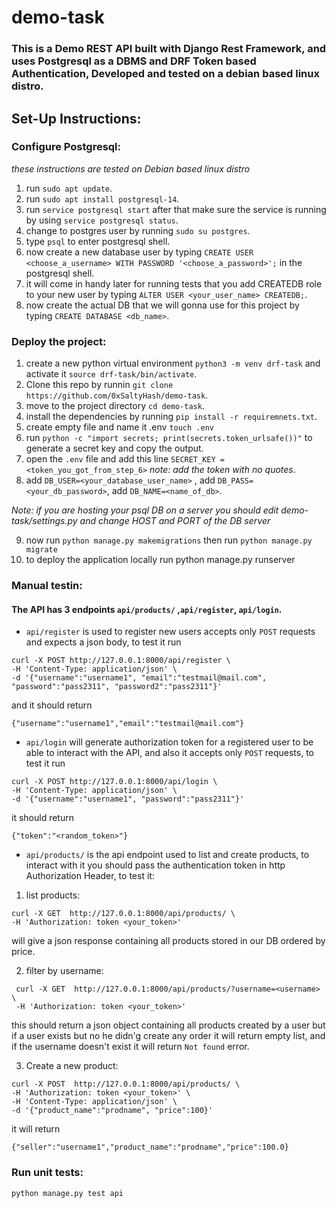 # demo-task

### This is a Demo REST API built with Django Rest Framework, and uses Postgresql as a DBMS and DRF Token based Authentication, Developed and tested on a debian based linux distro.

## Set-Up Instructions:

### Configure Postgresql:

_these instructions are tested on Debian based linux distro_

1. run `sudo apt update`.
2. run `sudo apt install postgresql-14`.
3. run `service postgresql start` after that make sure the service is running by using `service postgresql status`.
4. change to postgres user by running `sudo su postgres`.
5. type `psql` to enter postgresql shell.
6. now create a new database user by typing `CREATE USER <choose_a_username> WITH PASSWORD '<choose_a_password>';` in the postgresql shell.
7. it will come in handy later for running tests that you add CREATEDB role to your new user by typing `ALTER USER <your_user_name> CREATEDB;`.
8. now create the actual DB that we will gonna use for this project by typing `CREATE DATABASE <db_name>`.


### Deploy the project:

1. create a new python virtual environment `python3 -m venv drf-task` and activate it `source drf-task/bin/activate`. 
2. Clone this repo by runnin `git clone https://github.com/0xSaltyHash/demo-task`.
3. move to the project directory `cd demo-task`.
4. install the dependencies by running `pip install -r requiremnets.txt`.
5. create empty file and name it .env `touch .env`
6. run `python -c "import secrets; print(secrets.token_urlsafe())"` to generate a secret key and copy the output.
7. open the `.env` file and add this line `SECRET_KEY = <token_you_got_from_step_6>` _note: add the token with no quotes_.
8. add `DB_USER=<your_database_user_name>` , add `DB_PASS=<your_db_password>`, add `DB_NAME=<name_of_db>`.

_Note: if you are hosting your psql DB on a server you should edit demo-task/settings.py and change HOST and PORT of the DB server_

9. now run `python manage.py makemigrations` then run `python manage.py migrate`
10. to deploy the application locally run python manage.py runserver

### Manual testin:

#### The API has 3 endpoints `api/products/` ,`api/register`, `api/login`.

* `api/register` is used to register new users accepts only `POST` requests and expects a json body, to test it run 
```
curl -X POST http://127.0.0.1:8000/api/register \
-H 'Content-Type: application/json' \
-d '{"username":"username1", "email":"testmail@mail.com", "password":"pass2311", "password2":"pass2311"}'
```

and it should return 

```
{"username":"username1","email":"testmail@mail.com"}
```

* `api/login` will generate authorization token for a registered user to be able to interact with the API, and also it accepts only `POST` requests, to test it run
```
curl -X POST http://127.0.0.1:8000/api/login \
-H 'Content-Type: application/json' \
-d '{"username":"username1", "password":"pass2311"}'
```

it should return 
```
{"token":"<random_token>"}
```

* `api/products/` is the api endpoint used to list and create products, to interact with it you should pass the authentication token in http Authorization Header, to test it:

1. list products:

```
curl -X GET  http://127.0.0.1:8000/api/products/ \
-H 'Authorization: token <your_token>'
```

will give a json response containing all products stored in our DB ordered by price.

2. filter by username:

```
 curl -X GET  http://127.0.0.1:8000/api/products/?username=<username> \
 -H 'Authorization: token <your_token>'
```

this should return a json object containing all products created by a user but if a user exists but no he didn'g create any order it will return empty list, and if the username doesn't exist it will return `Not found` error.

3. Create a new product:

```
curl -X POST  http://127.0.0.1:8000/api/products/ \
-H 'Authorization: token <your_token>' \
-H 'Content-Type: application/json' \
-d '{"product_name":"prodname", "price":100}'
```

it will return 

```
{"seller":"username1","product_name":"prodname","price":100.0}
```


### Run unit tests:

`python manage.py test api`